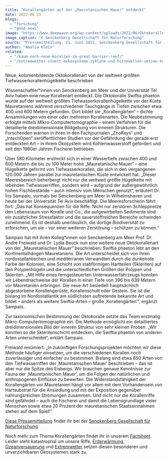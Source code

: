 ```yaml
---
title: "Korallengärten auf der „Mauretanischen Mauer“ entdeckt"
date: 2022-06-25
blogs: 
  - "forschung"
  - "good-news"
image: "https://www.deepwave.org/wp-content/uploads/2022/06/Oktokoralle_Swiftia_phaenton_Senckenberg.jpg"
image_caption: "© Senckenberg Gesellschaft für Naturforschung"
source: "Pressemitteilung, 21. Juni 2022, Senckenberg Gesellschaft für Naturforschung"
author: "Amalia Klein"
related: 
  - "/kaum-noch-neue-korallen-im-great-barrier-reef/"
  - "/extremwetter-stoert-oekosysteme-zyklone-und-hitzewellen-setzen-korallen-zu/"
---
```


Neue, kolonienbildende Oktokorallenart von der weltweit größten Tiefwasserkorallenhügelkette beschrieben

Wissenschaftler\*innen von Senckenberg am Meer und der Universität Tel Aviv haben eine neue Korallenart entdeckt. Die Oktokoralle Swiftia phaeton wurde auf der weltweit größten Tiefwasserkorallenhügelkette vor der Küste Mauretaniens während verschiedener Tauchgänge in Tiefen zwischen etwa 400 und 600 Metern gefunden. Dort bildet sie „Korallengärten“ – dichte Ansammlungen von einer oder mehreren Korallenarten. Die Neubestimmung erfolgte mittels Mikro-Computertomographie – einem Verfahren für die detaillierte dreidimensionale Bildgebung von inneren Strukturen. Die Forschenden warnen in ihren in den Fachjournalen „ZooKeys“ und „IntechOpen“ veröffentlichten Studien vor der Gefährdung der gerade erst entdeckten Art – in ihrem Ökosystem wird Kohlenwasserstoff gefördert und seit den 1960er Jahren Fischerei betrieben.

Über 580 Kilometer erstreckt sich in einer Wassertiefe zwischen 400 und 600 Metern die bis zu 100 Meter hohe „Mauretanische Mauer“ – eine Hügelkette geformt von Tiefwasserkorallen, die sich in den vergangenen 120.000 Jahren parallel zur mauretanischen Küste entwickelt hat. „Dieser Meeresbereich beherbergt nicht nur die weltweit größte Hügelkette mit lebenden Tiefwasserriffen, sondern wird – aufgrund der außergewöhnlich hohen Fischbestände – auch intensiv vom Menschen genutzt“, erläutert Dr. Íris Sampaio, vormals bei Senckenberg am Meer in Wilhelmshaven und heute bei der Universität Tel Aviv beschäftigt. Die Meeresforscherin fährt fort: „Das hat Konsequenzen für die Riffe: Nicht nur zerstören Schleppnetze den Lebensraum von Koralle und Co., die aufgewirbelten Sedimente sind ein zusätzlicher Stressfaktor und die sauerstoffreichen Bereiche schwinden zunehmend. Es ist deshalb unerlässlich, die dortige Biodiversität zu erforschen, um sie – vor einer weiteren Zerstörung – schützen zu können.“

Sampaio hat mit ihren Kolleg\*innen von Senckenberg am Meer Prof. Dr. André Freiwald und Dr. Lydia Beuck nun eine weitere neue Oktokorallenart von der „Mauretanischen Mauer“ beschrieben: Swiftia phaeton lebt an den Kontinentalhängen Mauretaniens. Die Art unterscheidet sich von ihren nordostatlantischen und mediterranen Verwandten durch die dunkelrote Farbe der Kolonien, eine Schicht von stabförmigen Hartteilen (Skleriten) auf den Polypenhügeln und die unterschiedlichen Größen der Polypen und Skleriten. „Mit Hilfe eines ferngesteuerten Unterwasserfahrzeugs konnten wir Lebendnachweise der Korallen in einer Tiefe von 396 bis 639 Metern vor Mauretanien erbringen. Die neue Art besiedelt hauptsächlich abgestorbene Korallengerüste, Korallenschutt oder Gestein. Sie ist die bislang im Nordostatlantik am südlichsten auftretende bekannte Art und bildet – anders als weitere Swiftia-Arten – große ‚Korallengärten‘“, ergänzt Sampaio.

Zur taxonomischen Bestimmung der Oktokoralle setzte das Team erstmalig Mikro-Computertomographie ein. Die Methode ermöglicht ein detailliertes dreidimensionales Bild der inneren Struktur von sehr kleinen Proben. „Wir konnten so die Skleritenschicht entdecken, die Swiftia phaeton von anderen Arten unterscheidet“, erklärt Sampaio.

Freiwald resümiert: „In zukünftigen Forschungsprojekten möchten wir diese Methode häufiger einsetzen, um die verschiedenen Korallen noch zuverlässiger und einfacher zu bestimmen. Bislang sind etwa 850 Arten von den Tiefwasserriffen der ‚Mauretanischen Mauer‘ beschrieben – das ist aber nur die Spitze des Eisbergs. Wir brauchen genaue Kenntnisse zur Fauna der ‚Mauretanischen Mauer‘, um die Folgen der natürlichen und anthropogenen Einflüsse zu bewerten. Die Widerstandsfähigkeit der Korallengärten vor Mauretanien hängt vor allem mit dem Vorhandensein von Hartsubstrat für die Ansiedlung und mit der Exposition gegenüber nahrungsreichen Strömungen zusammen. Und nicht nur die Korallenriffe sind gefährdet – auch die Fischerei und damit die Lebensgrundlage vieler Menschen sowie etwa 20 Prozent der mauretanischen Staatseinnahmen stehen auf dem Spiel!“

[Diese Pressemitteilung](https://www.senckenberg.de/de/pressemeldungen/korallengaerten-auf-der-mauretanischen-mauer-entdeckt/) findet ihr bei der [Senckenberg Gesellschaft für Naturforschung](https://www.senckenberg.de/de/).

Noch mehr zum Thema Korallengärten findet ihr in unserem [Factsheet](https://www.deepwave.org/wp-content/uploads/2016/07/DWfacts_Korallen_2016.pdf). Leider steht katastrophal um unsere Riffe. [Erderwärmung](https://www.deepwave.org/kaum-noch-neue-korallen-im-great-barrier-reef/), [Ozeanversauerung](https://www.deepwave.org/wp-content/uploads/2016/08/DWfacts_Die-Versauerung-der-Ozeane_2016.pdf) und [Extremwetter](https://www.deepwave.org/extremwetter-stoert-oekosysteme-zyklone-und-hitzewellen-setzen-korallen-zu/) setzen diesen besonderen und unverzichtbaren Ökosystemen stark zu.
